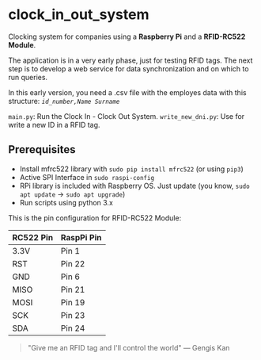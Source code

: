 # clock_in_out_system
Clocking system for companies using a **Raspberry Pi** and a **RFID-RC522 Module**.

The application is in a very early phase, just for testing RFID tags.
The next step is to develop a web service for data synchronization and on which to run queries.

In this early version, you need a .csv file with the employes data with this structure:
*`id_number,Name Surname`*

`main.py`: Run the Clock In - Clock Out System.
`write_new_dni.py`: Use for write a new ID in a RFID tag.

## Prerequisites
* Install mfrc522 library with `sudo pip install mfrc522` (or using `pip3`)
* Active SPI Interface in `sudo raspi-config`
* RPi library is included with Raspberry OS. Just update (you know, `sudo apt update` -> `sudo apt upgrade`)
* Run scripts using python 3.x

This is the pin configuration for RFID-RC522 Module:

  | RC522 Pin	| RaspPi Pin |
  |-----------|------------|
  |3.3V	| Pin 1 |
  | RST | Pin 22 |
  | GND | Pin 6	|
  | MISO | Pin 21 |
  | MOSI | Pin 19 |
  | SCK	| Pin 23 |
  | SDA	| Pin 24 |

 > "Give me an RFID tag and I'll control the world"
 > — Gengis Kan